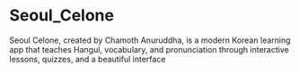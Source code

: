 # Seoul_Celone
Seoul Celone, created by Chamoth Anuruddha, is a modern Korean learning app that teaches Hangul, vocabulary, and pronunciation through interactive lessons, quizzes, and a beautiful interface
